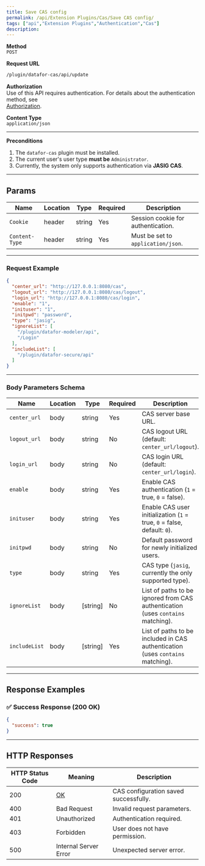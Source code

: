 ```yaml
---
title: Save CAS config
permalink: /api/Extension Plugins/Cas/Save CAS config/
tags: ["api","Extension Plugins","Authentication","Cas"]
description:
---
```


**Method**  
`POST`

**Request URL**
```html
/plugin/datafor-cas/api/update
```

**Authorization**  
Use of this API requires authentication. For details about the authentication method, see  
[Authorization](/api/index/#_5-authentication-security).

**Content Type**  
`application/json`

---

**Preconditions**
1. The `datafor-cas` plugin must be installed.
2. The current user's user type **must be** `Administrator`.
3. Currently, the system only supports authentication via **JASIG CAS**.

---

## **Params**

| Name          | Location | Type    | Required | Description |
|--------------|----------|---------|----------|-------------|
| `Cookie`     | header   | string  | Yes      | Session cookie for authentication. |
| `Content-Type` | header | string  | Yes      | Must be set to `application/json`. |

---

### **Request Example**

```json
{
  "center_url": "http://127.0.0.1:8080/cas",
  "logout_url": "http://127.0.0.1:8080/cas/logout",
  "login_url": "http://127.0.0.1:8080/cas/login",
  "enable": "1",
  "inituser": "1",
  "initpwd": "password",
  "type": "jasig",
  "ignoreList": [
    "/plugin/datafor-modeler/api",
    "/Login"
  ],
  "includeList": [
    "/plugin/datafor-secure/api"
  ]
}
```

---

### **Body Parameters Schema**

| Name          | Location | Type    | Required | Description |
|--------------|----------|---------|----------|-------------|
| `center_url` | body     | string  | Yes      | CAS server base URL. |
| `logout_url` | body     | string  | No       | CAS logout URL (default: `center_url/logout`). |
| `login_url`  | body     | string  | No       | CAS login URL (default: `center_url/login`). |
| `enable`     | body     | string  | Yes      | Enable CAS authentication (`1` = true, `0` = false). |
| `inituser`   | body     | string  | Yes      | Enable CAS user initialization (`1` = true, `0` = false, default: `0`). |
| `initpwd`    | body     | string  | No       | Default password for newly initialized users. |
| `type`       | body     | string  | Yes      | CAS type (`jasig`, currently the only supported type). |
| `ignoreList` | body     | [string] | No      | List of paths to be ignored from CAS authentication (uses `contains` matching). |
| `includeList` | body     | [string] | Yes     | List of paths to be included in CAS authentication (uses `contains` matching). |

---

## **Response Examples**

### ✅ Success Response (200 OK)
```json
{
  "success": true
}
```

---

## **HTTP Responses**

| HTTP Status Code | Meaning                                                 | Description |
|------------------|---------------------------------------------------------|-------------|
| 200              | [OK](https://tools.ietf.org/html/rfc7231#section-6.3.1) | CAS configuration saved successfully. |
| 400              | Bad Request                                             | Invalid request parameters. |
| 401              | Unauthorized                                            | Authentication required. |
| 403              | Forbidden                                               | User does not have permission. |
| 500              | Internal Server Error                                   | Unexpected server error. |